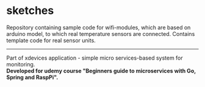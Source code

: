 # sketches

Repository containing sample code for wifi-modules, which are based on arduino model, to which real temperature sensors are connected. Contains template code for real sensor units.

---

Part of xdevices application - simple micro services-based system for monitoring. <br/>
**Developed for udemy course "Beginners guide to microservices with Go, Spring and RaspPi".**
